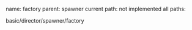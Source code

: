 name: factory
parent: spawner
current path: not implemented
all paths:

  basic/director/spawner/factory

